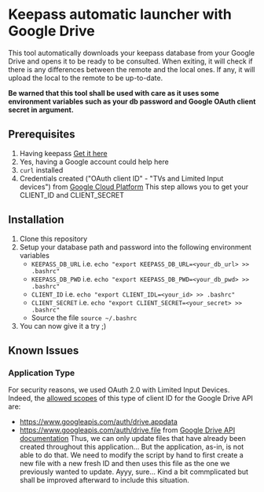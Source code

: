 # Keepass automatic launcher with Google Drive

This tool automatically downloads your keepass database from your Google Drive and opens it to be ready to be consulted.
When exiting, it will check if there is any differences between the remote and the local ones. If any, it will upload the local to the remote to be up-to-date.

**Be warned that this tool shall be used with care as it uses some environment variables such as your db password and Google OAuth client secret in argument.**

## Prerequisites
1. Having keepass [Get it here](https://keepass.info/index.html)
2. Yes, having a Google account could help here
3. `curl` installed
4. Credentials created ("OAuth client ID" - "TVs and Limited Input devices") from [Google Cloud Platform](https://console.cloud.google.com/apis/credentials)
   This step allows you to get your CLIENT_ID and CLIENT_SECRET

## Installation
1. Clone this repository
2. Setup your database path and password into the following environment variables
    * `KEEPASS_DB_URL` i.e. `echo "export KEEPASS_DB_URL=<your_db_url> >> .bashrc"`
    * `KEEPASS_DB_PWD` i.e. `echo "export KEEPASS_DB_PWD=<your_db_pwd> >> .bashrc"`
    * `CLIENT_ID` i.e. `echo "export CLIENT_IDL=<your_id> >> .bashrc"`
    * `CLIENT_SECRET` i.e. `echo "export CLIENT_SECRET=<your_secret> >> .bashrc"`
    * Source the file `source ~/.bashrc`
3. You can now give it a try ;)

## Known Issues
### Application Type
For security reasons, we used OAuth 2.0 with Limited Input Devices. Indeed, the [allowed scopes](https://developers.google.com/identity/protocols/oauth2/limited-input-device?hl=en#allowedscopes) of this type of client ID for the Google Drive API are:
* https://www.googleapis.com/auth/drive.appdata
* https://www.googleapis.com/auth/drive.file
from [Google Drive API documentation](https://developers.google.com/drive/api/guides/api-specific-auth?hl=en=)
Thus, we can only update files that have already been created throughout this application... But the application, as-in, is not able to do that. We need to modify the script by hand to first create a new file with a new fresh ID and then uses this file as the one we previously wanted to update. Ayyy, sure... Kind a bit commplicated but shall be improved afterward to include this situation.
